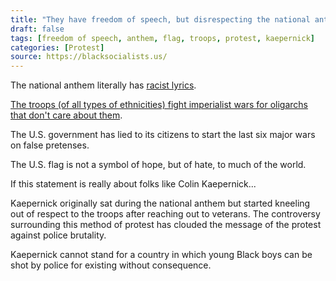 ```yaml
---
title: "They have freedom of speech, but disrespecting the national anthem, the flag, or the troops is not the way to protest."
draft: false
tags: [freedom of speech, anthem, flag, troops, protest, kaepernick]
categories: [Protest]
source: https://blacksocialists.us/
---
```


The national anthem literally has [racist lyrics](https://amhistory.si.edu/starspangledbanner/the-lyrics.aspx).  
  
[The troops (of all types of ethnicities) fight imperialist wars for oligarchs that don't care about them](https://ratical.org/ratville/CAH/warisaracket.pdf).  
  
The U.S. government has lied to its citizens to start the last six major wars on false pretenses.  
  
The U.S. flag is not a symbol of hope, but of hate, to much of the world.  
  
If this statement is really about folks like Colin Kaepernick...  
  
Kaepernick originally sat during the national anthem but started kneeling out of respect to the troops after reaching out to veterans. The controversy surrounding this method of protest has clouded the message of the protest against police brutality.  
  
Kaepernick cannot stand for a country in which young Black boys can be shot by police for existing without consequence.

